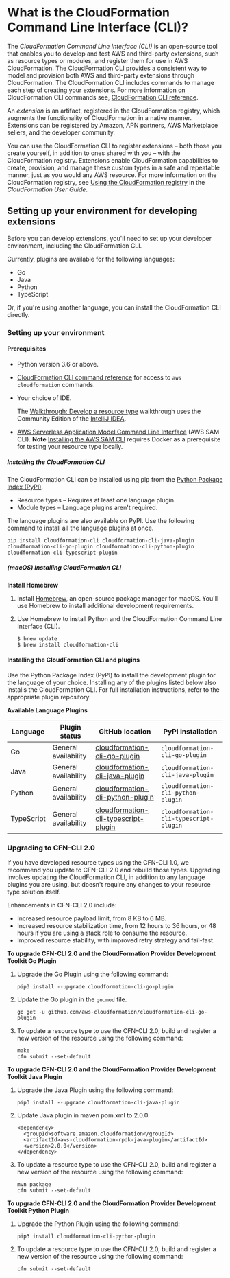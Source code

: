 # What is the CloudFormation Command Line Interface \(CLI\)?<a name="what-is-cloudformation-cli"></a>

The *CloudFormation Command Line Interface \(CLI\)* is an open\-source tool that enables you to develop and test AWS and third\-party extensions, such as resource types or modules, and register them for use in AWS CloudFormation\. The CloudFormation CLI provides a consistent way to model and provision both AWS and third\-party extensions through CloudFormation\. The CloudFormation CLI includes commands to manage each step of creating your extensions\. For more information on CloudFormation CLI commands see, [CloudFormation CLI reference](resource-type-cli.md)\.

An *extension* is an artifact, registered in the CloudFormation registry, which augments the functionality of CloudFormation in a native manner\. Extensions can be registered by Amazon, APN partners, AWS Marketplace sellers, and the developer community\.

You can use the CloudFormation CLI to register extensions – both those you create yourself, in addition to ones shared with you – with the CloudFormation registry\. Extensions enable CloudFormation capabilities to create, provision, and manage these custom types in a safe and repeatable manner, just as you would any AWS resource\. For more information on the CloudFormation registry, see [Using the CloudFormation registry](https://docs.aws.amazon.com/AWSCloudFormation/latest/UserGuide/registry.html) in the *CloudFormation User Guide*\.

## Setting up your environment for developing extensions<a name="resource-type-setup"></a>

Before you can develop extensions, you'll need to set up your developer environment, including the CloudFormation CLI\.

Currently, plugins are available for the following languages:
+ Go
+ Java
+ Python
+ TypeScript

Or, if you're using another language, you can install the CloudFormation CLI directly\.

### Setting up your environment<a name="resource-type-setup-java"></a>

#### Prerequisites<a name="resource-type-setup-java-prereqs"></a>
+ Python version 3\.6 or above\.
+ [CloudFormation CLI command reference](https://docs.aws.amazon.com/AWSCloudFormation/latest/UserGuide/cfn-using-cli.html) for access to `aws cloudformation` commands\.
+ Your choice of IDE\.

  The [Walkthrough: Develop a resource type](resource-type-walkthrough.md) walkthrough uses the Community Edition of the [IntelliJ IDEA](https://www.jetbrains.com/idea/)\.
+ [AWS Serverless Application Model Command Line Interface](https://docs.aws.amazon.com/serverless-application-model/latest/developerguide/serverless-sam-cli-install.html) \(AWS SAM CLI\)\.
**Note**
[Installing the AWS SAM CLI](https://docs.aws.amazon.com/serverless-application-model/latest/developerguide/serverless-sam-cli-install-mac.html) requires Docker as a prerequisite for testing your resource type locally\.

##### Installing the CloudFormation CLI<a name="installing-cfn-cli-python"></a>

The CloudFormation CLI can be installed using pip from the [Python Package Index \(PyPI\)](https://pypi.org/)\.
+ Resource types – Requires at least one language plugin\.
+ Module types – Language plugins aren't required\.

The language plugins are also available on PyPI\. Use the following command to install all the language plugins at once\.

```
pip install cloudformation-cli cloudformation-cli-java-plugin cloudformation-cli-go-plugin cloudformation-cli-python-plugin cloudformation-cli-typescript-plugin
```

##### \(macOS\) Installing CloudFormation CLI<a name="installing-cfn-cli-homebrew"></a>

**Install Homebrew**

1. Install [Homebrew](https://brew.sh/), an open\-source package manager for macOS\. You'll use Homebrew to install additional development requirements\.

1. Use Homebrew to install Python and the CloudFormation Command Line Interface \(CLI\)\.

   ```
   $ brew update
   $ brew install cloudformation-cli
   ```

#### Installing the CloudFormation CLI and plugins<a name="resource-type-setup-java-steps"></a>

Use the Python Package Index \(PyPI\) to install the development plugin for the language of your choice\. Installing any of the plugins listed below also installs the CloudFormation CLI\. For full installation instructions, refer to the appropriate plugin repository\.


**Available Language Plugins**

|  Language  |  Plugin status  |  GitHub location  |  PyPI installation  |
| --- | --- | --- | --- |
|  Go  |  General availability  |  [cloudformation\-cli\-go\-plugin](https://github.com/aws-cloudformation/cloudformation-cli-go-plugin/)  |  `cloudformation-cli-go-plugin`  |
|  Java  |  General availability  |  [cloudformation\-cli\-java\-plugin](https://github.com/aws-cloudformation/cloudformation-cli-java-plugin/)  |  `cloudformation-cli-java-plugin`  |
|  Python  |  General availability  |  [cloudformation\-cli\-python\-plugin](https://github.com/aws-cloudformation/cloudformation-cli-python-plugin/)  |  `cloudformation-cli-python-plugin`  |
|  TypeScript  |  General availability  |  [cloudformation\-cli\-typescript\-plugin](https://github.com/aws-cloudformation/cloudformation-cli-typescript-plugin/)  |  `cloudformation-cli-typescript-plugin`  |

### Upgrading to CFN\-CLI 2\.0<a name="resource-type-setup-upgrade"></a>

If you have developed resource types using the CFN\-CLI 1\.0, we recommend you update to CFN\-CLI 2\.0 and rebuild those types\. Upgrading involves updating the CloudFormation CLI, in addition to any language plugins you are using, but doesn't require any changes to your resource type solution itself\.

Enhancements in CFN\-CLI 2\.0 include:
+ Increased resource payload limit, from 8 KB to 6 MB\.
+ Increased resource stabilization time, from 12 hours to 36 hours, or 48 hours if you are using a stack role to consume the resource\.
+ Improved resource stability, with improved retry strategy and fail\-fast\.

**To upgrade CFN\-CLI 2\.0 and the CloudFormation Provider Development Toolkit Go Plugin**

1. Upgrade the Go Plugin using the following command:

   ```
   pip3 install --upgrade cloudformation-cli-go-plugin
   ```

1. Update the Go plugin in the `go.mod` file\.

   ```
   go get -u github.com/aws-cloudformation/cloudformation-cli-go-plugin
   ```

1. To update a resource type to use the CFN\-CLI 2\.0, build and register a new version of the resource using the following command:

   ```
   make
   cfn submit --set-default
   ```

**To upgrade CFN\-CLI 2\.0 and the CloudFormation Provider Development Toolkit Java Plugin**

1. Upgrade the Java Plugin using the following command:

   ```
   pip3 install --upgrade cloudformation-cli-java-plugin
   ```

1. Update Java plugin in maven pom\.xml to 2\.0\.0\.

   ```
   <dependency>
     <groupId>software.amazon.cloudformation</groupId>
     <artifactId>aws-cloudformation-rpdk-java-plugin</artifactId>
     <version>2.0.0</version>
   </dependency>
   ```

1. To update a resource type to use the CFN\-CLI 2\.0, build and register a new version of the resource using the following command:

   ```
   mvn package
   cfn submit --set-default
   ```

**To upgrade CFN\-CLI 2\.0 and the CloudFormation Provider Development Toolkit Python Plugin**

1. Upgrade the Python Plugin using the following command:

   ```
   pip3 install cloudformation-cli-python-plugin
   ```

1. To update a resource type to use the CFN\-CLI 2\.0, build and register a new version of the resource using the following command:

   ```
   cfn submit --set-default
   ```
